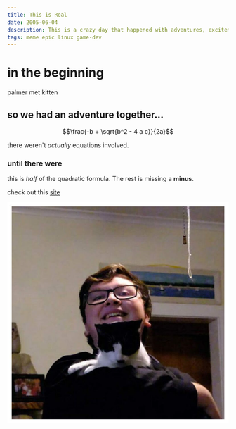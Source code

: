 ```yaml
---
title: This is Real
date: 2005-06-04
description: This is a crazy day that happened with adventures, excitement, and kitten...
tags: meme epic linux game-dev
---
```


# in the beginning

palmer met kitten

## so we had an adventure together...

$$\frac{-b + \sqrt{b^2 - 4 a c}}{2a}$$

there weren't *actually* equations involved.

### until there were

this is *half* of the quadratic formula. The rest is missing a **minus**.

check out this [site](https://alexscerba.com)

![some alt test](/static/img/cool.jpg)
